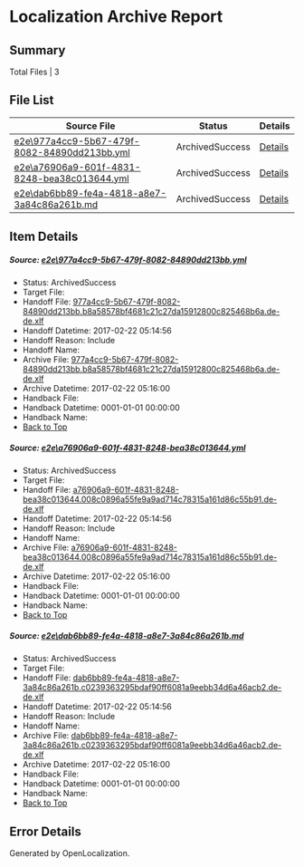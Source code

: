 # <a name='report-top'></a> Localization Archive Report

## Summary
 Total Files | 3

## File List
 Source File | Status | Details 
 ----------- | ------ | ------- 
 [e2e\977a4cc9-5b67-479f-8082-84890dd213bb.yml](https://github.com/OpenLocalizationTestOrg/ol-test4/blob/3cc2eb78a19d47314aa06c2f8ee4eafd2b561d83/e2e/977a4cc9-5b67-479f-8082-84890dd213bb.yml) | ArchivedSuccess | [Details](#fe7356a86c198edd04b314e7d7ddae222312d4d31)
 [e2e\a76906a9-601f-4831-8248-bea38c013644.yml](https://github.com/OpenLocalizationTestOrg/ol-test4/blob/3cc2eb78a19d47314aa06c2f8ee4eafd2b561d83/e2e/a76906a9-601f-4831-8248-bea38c013644.yml) | ArchivedSuccess | [Details](#07fefbf2bbffcc00d7bdb01a3e88e36c82584c0a2)
 [e2e\dab6bb89-fe4a-4818-a8e7-3a84c86a261b.md](https://github.com/OpenLocalizationTestOrg/ol-test4/blob/3cc2eb78a19d47314aa06c2f8ee4eafd2b561d83/e2e/dab6bb89-fe4a-4818-a8e7-3a84c86a261b.md) | ArchivedSuccess | [Details](#a000762f78f6e4a23e6c70e9825b2c62a38583213)

## Item Details
##### <a name='fe7356a86c198edd04b314e7d7ddae222312d4d31'></a> Source: [e2e\977a4cc9-5b67-479f-8082-84890dd213bb.yml](https://github.com/OpenLocalizationTestOrg/ol-test4/blob/3cc2eb78a19d47314aa06c2f8ee4eafd2b561d83/e2e/977a4cc9-5b67-479f-8082-84890dd213bb.yml)
* Status: ArchivedSuccess
* Target File: 
* Handoff File: [977a4cc9-5b67-479f-8082-84890dd213bb.b8a58578bf4681c21c27da15912800c825468b6a.de-de.xlf](https://github.com/OpenLocalizationTestOrg/ol-test4-handoff/blob/8d9381e61573c686fc08eb7646b26e26f014527d/ol-handoff/OpenLocalizationTestOrg/ol-test4-dede/xinjiang/ht/977a4cc9-5b67-479f-8082-84890dd213bb.b8a58578bf4681c21c27da15912800c825468b6a.de-de.xlf)
* Handoff Datetime: 2017-02-22 05:14:56
* Handoff Reason: Include
* Handoff Name: 
* Archive File: [977a4cc9-5b67-479f-8082-84890dd213bb.b8a58578bf4681c21c27da15912800c825468b6a.de-de.xlf](https://github.com/OpenLocalizationTestOrg/ol-test4-handoff/blob/93940c0391d805adec6399490b1758a5b04ea93e/ol-archive/OpenLocalizationTestOrg/ol-test4-dede/xinjiang/ht/977a4cc9-5b67-479f-8082-84890dd213bb.b8a58578bf4681c21c27da15912800c825468b6a.de-de.xlf)
* Archive Datetime: 2017-02-22 05:16:00
* Handback File: 
* Handback Datetime: 0001-01-01 00:00:00
* Handback Name: 
* [Back to Top](#report-top)

##### <a name='07fefbf2bbffcc00d7bdb01a3e88e36c82584c0a2'></a> Source: [e2e\a76906a9-601f-4831-8248-bea38c013644.yml](https://github.com/OpenLocalizationTestOrg/ol-test4/blob/3cc2eb78a19d47314aa06c2f8ee4eafd2b561d83/e2e/a76906a9-601f-4831-8248-bea38c013644.yml)
* Status: ArchivedSuccess
* Target File: 
* Handoff File: [a76906a9-601f-4831-8248-bea38c013644.008c0896a55fe9a9ad714c78315a161d86c55b91.de-de.xlf](https://github.com/OpenLocalizationTestOrg/ol-test4-handoff/blob/8d9381e61573c686fc08eb7646b26e26f014527d/ol-handoff/OpenLocalizationTestOrg/ol-test4-dede/xinjiang/ht/a76906a9-601f-4831-8248-bea38c013644.008c0896a55fe9a9ad714c78315a161d86c55b91.de-de.xlf)
* Handoff Datetime: 2017-02-22 05:14:56
* Handoff Reason: Include
* Handoff Name: 
* Archive File: [a76906a9-601f-4831-8248-bea38c013644.008c0896a55fe9a9ad714c78315a161d86c55b91.de-de.xlf](https://github.com/OpenLocalizationTestOrg/ol-test4-handoff/blob/93940c0391d805adec6399490b1758a5b04ea93e/ol-archive/OpenLocalizationTestOrg/ol-test4-dede/xinjiang/ht/a76906a9-601f-4831-8248-bea38c013644.008c0896a55fe9a9ad714c78315a161d86c55b91.de-de.xlf)
* Archive Datetime: 2017-02-22 05:16:00
* Handback File: 
* Handback Datetime: 0001-01-01 00:00:00
* Handback Name: 
* [Back to Top](#report-top)

##### <a name='a000762f78f6e4a23e6c70e9825b2c62a38583213'></a> Source: [e2e\dab6bb89-fe4a-4818-a8e7-3a84c86a261b.md](https://github.com/OpenLocalizationTestOrg/ol-test4/blob/3cc2eb78a19d47314aa06c2f8ee4eafd2b561d83/e2e/dab6bb89-fe4a-4818-a8e7-3a84c86a261b.md)
* Status: ArchivedSuccess
* Target File: 
* Handoff File: [dab6bb89-fe4a-4818-a8e7-3a84c86a261b.c0239363295bdaf90ff6081a9eebb34d6a46acb2.de-de.xlf](https://github.com/OpenLocalizationTestOrg/ol-test4-handoff/blob/8d9381e61573c686fc08eb7646b26e26f014527d/ol-handoff/OpenLocalizationTestOrg/ol-test4-dede/xinjiang/ht/dab6bb89-fe4a-4818-a8e7-3a84c86a261b.c0239363295bdaf90ff6081a9eebb34d6a46acb2.de-de.xlf)
* Handoff Datetime: 2017-02-22 05:14:56
* Handoff Reason: Include
* Handoff Name: 
* Archive File: [dab6bb89-fe4a-4818-a8e7-3a84c86a261b.c0239363295bdaf90ff6081a9eebb34d6a46acb2.de-de.xlf](https://github.com/OpenLocalizationTestOrg/ol-test4-handoff/blob/93940c0391d805adec6399490b1758a5b04ea93e/ol-archive/OpenLocalizationTestOrg/ol-test4-dede/xinjiang/ht/dab6bb89-fe4a-4818-a8e7-3a84c86a261b.c0239363295bdaf90ff6081a9eebb34d6a46acb2.de-de.xlf)
* Archive Datetime: 2017-02-22 05:16:00
* Handback File: 
* Handback Datetime: 0001-01-01 00:00:00
* Handback Name: 
* [Back to Top](#report-top)


## Error Details

Generated by OpenLocalization.
